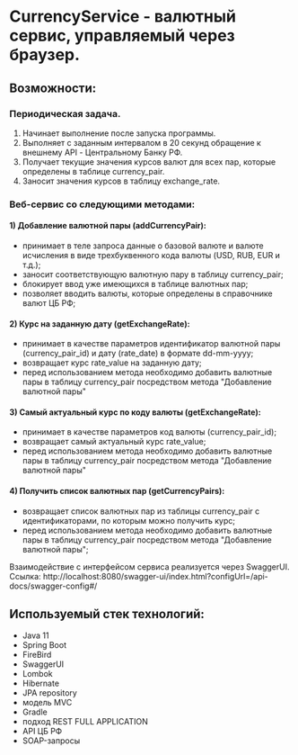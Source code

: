 #  CurrencyService - валютный сервис, управляемый через браузер.

## Возможности:
### Периодическая задача.
1) Начинает выполнение после запуска программы.
2) Выполняет с заданным интервалом в 20 секунд обращение к внешнему API - Центральному Банку РФ.
3) Получает текущие значения курсов валют для всех пар, которые определены в таблице  currency_pair.
4) Заносит значения курсов в таблицу exchange_rate.


### Веб-сервис со следующими методами:
#### 1) Добавление валютной пары (addCurrencyPair):
- принимает в теле запроса данные о базовой валюте и валюте исчисления в виде трехбуквенного кода валюты (USD, RUB, EUR и т.д.);
- заносит соответствующую валютную пару в таблицу currency_pair;
- блокирует ввод уже имеющихся в таблице валютных пар;
- позволяет вводить валюты, которые определены в справочнике валют ЦБ РФ;

#### 2) Курс на заданную дату (getExchangeRate):
- принимает в качестве параметров идентификатор валютной пары (currency_pair_id) и дату (rate_date) в формате dd-mm-yyyy;
- возвращает курс rate_value на заданную дату;
- перед использованием метода необходимо добавить валютные пары в таблицу currency_pair посредством метода "Добавление валютной пары"

#### 3) Самый актуальный курс по коду валюты (getExchangeRate):
- принимает в качестве параметров код валюты (currency_pair_id);
- возвращает самый актуальный курс rate_value;
- перед использованием метода необходимо добавить валютные пары в таблицу currency_pair посредством метода "Добавление валютной пары"

#### 4) Получить список валютных пар (getCurrencyPairs):
- возвращает список валютных пар из таблицы currency_pair с идентификаторами, по которым можно получить курс;
- перед использованием метода необходимо добавить валютные пары в таблицу currency_pair посредством метода "Добавление валютной пары";

 Взаимодействие с интерфейсом сервиса реализуется через SwaggerUI. 
Ссылка: http://localhost:8080/swagger-ui/index.html?configUrl=/api-docs/swagger-config#/

## Используемый стек технологий:
- Java 11
- Spring Boot
- FireBird
- SwaggerUI
- Lombok
- Hibernate
- JPA repository
- модель MVC
- Gradle
- подход REST FULL APPLICATION
- API ЦБ РФ
- SOAP-запросы
